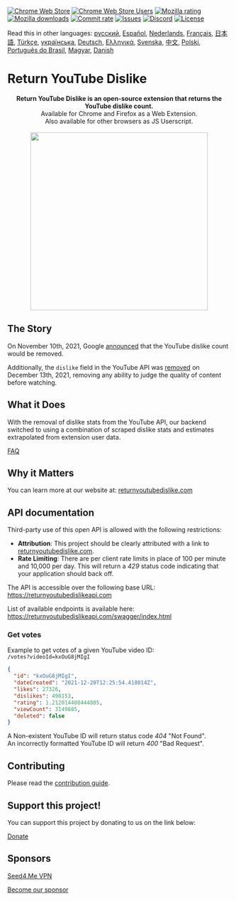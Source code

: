 [![Chrome Web Store](https://img.shields.io/chrome-web-store/stars/gebbhagfogifgggkldgodflihgfeippi?label=Chrome%20Rating&style=flat&logo=google)](https://chromewebstore.google.com/detail/return-youtube-dislike/gebbhagfogifgggkldgodflihgfeippi)
[![Chrome Web Store Users](https://img.shields.io/chrome-web-store/users/gebbhagfogifgggkldgodflihgfeippi?label=Chrome%20Users&style=flat&logo=google)](https://chromewebstore.google.com/detail/return-youtube-dislike/gebbhagfogifgggkldgodflihgfeippi)
[![Mozilla rating](https://img.shields.io/amo/stars/return-youtube-dislikes?label=Firefox%20Rating&style=flat&logo=firefox)](https://addons.mozilla.org/en-US/firefox/addon/return-youtube-dislikes/)
[![Mozilla downloads](https://img.shields.io/amo/users/return-youtube-dislikes?label=Firefox%20Users&style=flat&logo=firefox)](https://addons.mozilla.org/en-US/firefox/addon/return-youtube-dislikes/)
[![Commit rate](https://img.shields.io/github/commit-activity/m/Anarios/return-youtube-dislike?label=Commits&style=flat)](https://github.com/Anarios/return-youtube-dislike/commits/main)
[![Issues](https://img.shields.io/github/issues/Anarios/return-youtube-dislike?style=flat&label=Issues)](https://github.com/Anarios/return-youtube-dislike/issues)
[![Discord](https://img.shields.io/discord/909435648170160229?label=Discord&style=flat&logo=discord)](https://discord.gg/UMxyMmCgfF)
[![License](https://img.shields.io/badge/License-GPLv3-blue.svg?style=flat)](https://github.com/Anarios/return-youtube-dislike/blob/main/LICENSE)

Read this in other languages: [русский](READMEru.md), [Español](READMEes.md), [Nederlands](READMEnl.md), [Français](READMEfr.md), [日本語](READMEja.md), [Türkçe](READMEtr.md), [українська](READMEuk.md), [Deutsch](READMEde.md), [Ελληνικά](READMEgr.md), [Svenska](READMEsv.md), [中文](READMEcn.md), [Polski](READMEpl.md), [Português do Brasil](READMEpt_BR.md), [Magyar](READMEhu.md), [Danish](READMEda.md)
# Return YouTube Dislike

<p align="center">
    <b>Return YouTube Dislike is an open-source extension that returns the YouTube dislike count.</b><br>
    Available for Chrome and Firefox as a Web Extension.<br>
    Also available for other browsers as JS Userscript.<br><br>
    <img width="400px" src="https://user-images.githubusercontent.com/18729296/141743755-2be73297-250e-4cd1-ac93-8978c5a39d10.png"/>
</p>

## The Story

On November 10th, 2021, Google [announced](https://blog.youtube/news-and-events/update-to-youtube/) that the YouTube dislike count would be removed.

Additionally, the `dislike` field in the YouTube API was [removed](https://support.google.com/youtube/thread/134791097/update-to-youtube-dislike-counts) on December 13th, 2021, removing any ability to judge the quality of content before watching.

## What it Does

With the removal of dislike stats from the YouTube API, our backend switched to using a combination of scraped dislike stats and estimates extrapolated from extension user data.

[FAQ](https://github.com/Anarios/return-youtube-dislike/blob/main/Docs/FAQ.md)

## Why it Matters

You can learn more at our website at: [returnyoutubedislike.com](https://www.returnyoutubedislike.com/)

## API documentation

Third-party use of this open API is allowed with the following restrictions:

- **Attribution**: This project should be clearly attributed with a link to [returnyoutubedislike.com](https://returnyoutubedislike.com/).
- **Rate Limiting**: There are per client rate limits in place of 100 per minute and 10,000 per day. This will return a _429_ status code indicating that your application should back off.

The API is accessible over the following base URL:  
https://returnyoutubedislikeapi.com

List of available endpoints is available here:  
https://returnyoutubedislikeapi.com/swagger/index.html

### Get votes

Example to get votes of a given YouTube video ID:  
`/votes?videoId=kxOuG8jMIgI`

```json
{
  "id": "kxOuG8jMIgI",
  "dateCreated": "2021-12-20T12:25:54.418014Z",
  "likes": 27326,
  "dislikes": 498153,
  "rating": 1.212014408444885,
  "viewCount": 3149885,
  "deleted": false
}
```

A Non-existent YouTube ID will return status code _404_ "Not Found".  
An incorrectly formatted YouTube ID will return _400_ "Bad Request".

<!---
## API documentation

You can view all documentation on our website.
[https://returnyoutubedislike.com/documentation/](https://returnyoutubedislike.com/documentation/) -->

## Contributing

Please read the [contribution guide](https://github.com/Anarios/return-youtube-dislike/blob/main/CONTRIBUTING.md).

## Support this project!

You can support this project by donating to us on the link below:

[Donate](https://returnyoutubedislike.com/donate)

## Sponsors

[Seed4.Me VPN](https://www.seed4.me/users/register?gift=ReturnYoutubeDislike)

[Become our sponsor](https://www.patreon.com/join/returnyoutubedislike/checkout?rid=8008601)
